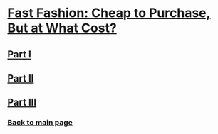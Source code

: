# [Fast Fashion: Cheap to Purchase, But at What Cost?](https://carnegiemellon.shorthandstories.com/fast-fashion/index.html)

## [Part I](https://anagm17.github.io/final_project_AG1.md)
## [Part II](https://anagm17.github.io/final_project_AG2.md)
## [Part III](https://anagm17.github.io/final_project_AG3.md)
 
### [Back to main page](https://anagm17.github.io/ana-garcia-portfolio/)

